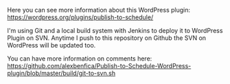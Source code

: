 Here you can see more information about this WordPress plugin:
https://wordpress.org/plugins/publish-to-schedule/

I'm using Git and a local build system with Jenkins to deploy it to WordPress Plugin on SVN.
Anytime I push to this repository on Github the SVN on WordPress will be updated too.

You can have more information on comments here:
https://github.com/alexbenfica/Publish-to-Schedule-WordPress-plugin/blob/master/build/git-to-svn.sh

